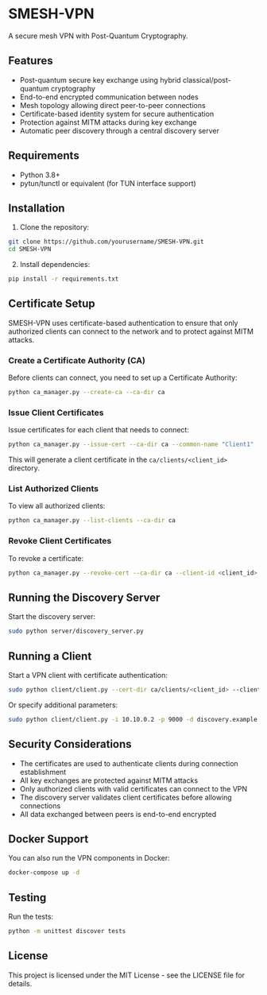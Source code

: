 # SMESH-VPN

A secure mesh VPN with Post-Quantum Cryptography.

## Features

- Post-quantum secure key exchange using hybrid classical/post-quantum cryptography
- End-to-end encrypted communication between nodes
- Mesh topology allowing direct peer-to-peer connections
- Certificate-based identity system for secure authentication
- Protection against MITM attacks during key exchange
- Automatic peer discovery through a central discovery server

## Requirements

- Python 3.8+
- pytun/tunctl or equivalent (for TUN interface support)

## Installation

1. Clone the repository:

```bash
git clone https://github.com/yourusername/SMESH-VPN.git
cd SMESH-VPN
```

2. Install dependencies:

```bash
pip install -r requirements.txt
```

## Certificate Setup

SMESH-VPN uses certificate-based authentication to ensure that only authorized clients can connect to the network and to protect against MITM attacks.

### Create a Certificate Authority (CA)

Before clients can connect, you need to set up a Certificate Authority:

```bash
python ca_manager.py --create-ca --ca-dir ca
```

### Issue Client Certificates

Issue certificates for each client that needs to connect:

```bash
python ca_manager.py --issue-cert --ca-dir ca --common-name "Client1"
```

This will generate a client certificate in the `ca/clients/<client_id>` directory.

### List Authorized Clients

To view all authorized clients:

```bash
python ca_manager.py --list-clients --ca-dir ca
```

### Revoke Client Certificates

To revoke a certificate:

```bash
python ca_manager.py --revoke-cert --ca-dir ca --client-id <client_id>
```

## Running the Discovery Server

Start the discovery server:

```bash
sudo python server/discovery_server.py
```

## Running a Client

Start a VPN client with certificate authentication:

```bash
sudo python client/client.py --cert-dir ca/clients/<client_id> --client-id <client_id>
```

Or specify additional parameters:

```bash
sudo python client/client.py -i 10.10.0.2 -p 9000 -d discovery.example.com:8000 --cert-dir ca/clients/<client_id> --client-id <client_id>
```

## Security Considerations

- The certificates are used to authenticate clients during connection establishment
- All key exchanges are protected against MITM attacks
- Only authorized clients with valid certificates can connect to the VPN
- The discovery server validates client certificates before allowing connections
- All data exchanged between peers is end-to-end encrypted

## Docker Support

You can also run the VPN components in Docker:

```bash
docker-compose up -d
```

## Testing

Run the tests:

```bash
python -m unittest discover tests
```

## License

This project is licensed under the MIT License - see the LICENSE file for details.
